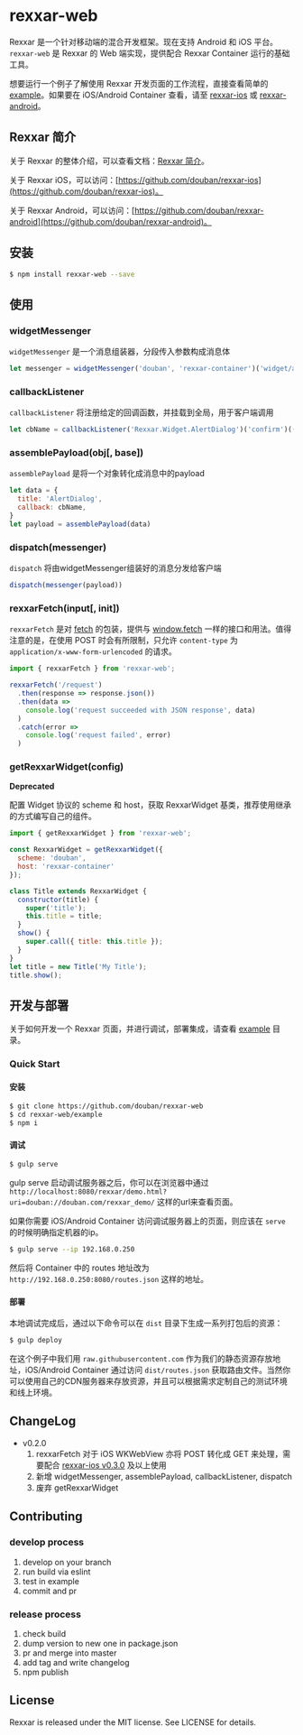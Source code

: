 # rexxar-web

Rexxar 是一个针对移动端的混合开发框架。现在支持 Android 和 iOS 平台。`rexxar-web` 是 Rexxar 的 Web 端实现，提供配合 Rexxar Container 运行的基础工具。

想要运行一个例子了解使用 Rexxar 开发页面的工作流程，直接查看简单的 [example](/example)。如果要在 iOS/Android Container 查看，请至 [rexxar-ios](https://github.com/douban/rexxar-ios) 或 [rexxar-android](https://github.com/douban/rexxar-android)。

## Rexxar 简介

关于 Rexxar 的整体介绍，可以查看文档：[Rexxar 简介](http://lincode.github.io/Rexxar-OpenSource)。

关于 Rexxar iOS，可以访问：[https://github.com/douban/rexxar-ios](https://github.com/douban/rexxar-ios)。

关于 Rexxar Android，可以访问：[https://github.com/douban/rexxar-android](https://github.com/douban/rexxar-android)。

## 安装

```bash
$ npm install rexxar-web --save
```

## 使用

### widgetMessenger

`widgetMessenger` 是一个消息组装器，分段传入参数构成消息体

```js
let messenger = widgetMessenger('douban', 'rexxar-container')('widget/alert_dialog')
```

### callbackListener

`callbackListener` 将注册给定的回调函数，并挂载到全局，用于客户端调用

```js
let cbName = callbackListener('Rexxar.Widget.AlertDialog')('confirm')(() => {})
```

### assemblePayload(obj[, base])

`assemblePayload` 是将一个对象转化成消息中的payload

```js
let data = { 
  title: 'AlertDialog',
  callback: cbName,
}
let payload = assemblePayload(data)
```

### dispatch(messenger)

`dispatch` 将由widgetMessenger组装好的消息分发给客户端

```js
dispatch(messenger(payload))
```

### rexxarFetch(input[, init])

`rexxarFetch` 是对 [fetch](https://github.com/github/fetch) 的包装，提供与 [window.fetch](https://fetch.spec.whatwg.org/) 一样的接口和用法。值得注意的是，在使用 POST 时会有所限制，只允许 `content-type` 为 `application/x-www-form-urlencoded` 的请求。

```js
import { rexxarFetch } from 'rexxar-web';

rexxarFetch('/request')
  .then(response => response.json())
  .then(data =>
    console.log('request succeeded with JSON response', data)
  )
  .catch(error =>
    console.log('request failed', error)
  )
```

### getRexxarWidget(config)

**Deprecated**

配置 Widget 协议的 scheme 和 host，获取 RexxarWidget 基类，推荐使用继承的方式编写自己的组件。

```js
import { getRexxarWidget } from 'rexxar-web';

const RexxarWidget = getRexxarWidget({
  scheme: 'douban',
  host: 'rexxar-container'
});

class Title extends RexxarWidget {
  constructor(title) {
    super('title');
    this.title = title;
  }
  show() {
    super.call({ title: this.title });
  }
}
let title = new Title('My Title');
title.show();
```

## 开发与部署

关于如何开发一个 Rexxar 页面，并进行调试，部署集成，请查看 [example](/example) 目录。

### Quick Start

#### 安装

```bash
$ git clone https://github.com/douban/rexxar-web
$ cd rexxar-web/example
$ npm i
```

#### 调试

```bash
$ gulp serve
```
gulp serve 启动调试服务器之后，你可以在浏览器中通过  `http://localhost:8080/rexxar/demo.html?uri=douban://douban.com/rexxar_demo/` 这样的url来查看页面。

如果你需要 iOS/Android Container 访问调试服务器上的页面，则应该在 `serve` 的时候明确指定机器的ip。
```bash
$ gulp serve --ip 192.168.0.250
```
然后将 Container 中的 routes 地址改为 `http://192.168.0.250:8080/routes.json` 这样的地址。

#### 部署

本地调试完成后，通过以下命令可以在 `dist` 目录下生成一系列打包后的资源：
```bash
$ gulp deploy
```
在这个例子中我们用 `raw.githubusercontent.com` 作为我们的静态资源存放地址，iOS/Android Container 通过访问 `dist/routes.json` 获取路由文件。当然你可以使用自己的CDN服务器来存放资源，并且可以根据需求定制自己的测试环境和线上环境。

## ChangeLog

- v0.2.0
  1. rexxarFetch 对于 iOS WKWebView 亦将 POST 转化成 GET 来处理，需要配合 [rexxar-ios v0.3.0](https://github.com/douban/rexxar-ios#changelog) 及以上使用
  2. 新增 widgetMessenger, assemblePayload, callbackListener, dispatch
  3. 废弃 getRexxarWidget

## Contributing

### develop process

1. develop on your branch
2. run build via eslint
3. test in example
4. commit and pr

### release process

1. check build
2. dump version to new one in package.json
3. pr and merge into master
4. add tag and write changelog
5. npm publish

## License

Rexxar is released under the MIT license. See LICENSE for details.
